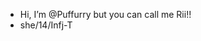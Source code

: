 - Hi, I’m @Puffurry but you can call me Rii!!
- she/14/Infj-T
<!---
Puffurry/Puffurry is a ✨ special ✨ repository because its `README.md` (this file) appears on your GitHub profile.
You can click the Preview link to take a look at your changes.
--->
